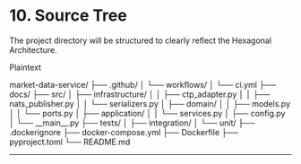 # **10\. Source Tree**

The project directory will be structured to clearly reflect the Hexagonal Architecture.

Plaintext

market-data-service/
├── .github/
│   └── workflows/
│       └── ci.yml
├── docs/
├── src/
│   ├── infrastructure/
│   │   ├── ctp\_adapter.py
│   │   ├── nats\_publisher.py
│   │   └── serializers.py
│   ├── domain/
│   │   ├── models.py
│   │   └── ports.py
│   ├── application/
│   │   └── services.py
│   ├── config.py
│   └── \_\_main\_\_.py
├── tests/
│   ├── integration/
│   └── unit/
├── .dockerignore
├── docker-compose.yml
├── Dockerfile
├── pyproject.toml
└── README.md

---
